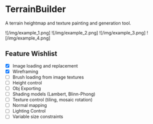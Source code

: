 # TerrainBuilder

A terrain heightmap and texture painting and generation tool. 

![/img/example_1.png]
![/img/example_2.png]
![/img/example_3.png]
![/img/example_4.png]

## Feature Wishlist
- [x] Image loading and replacement
- [x] Wireframing
- [ ] Brush loading from image textures
- [ ] Height control
- [ ] Obj Exporting
- [ ] Shading models (Lambert, Blinn-Phong)
- [ ] Texture control (tiling, mosaic rotation)
- [ ] Normal mapping
- [ ] Lighting Control
- [ ] Variable size constraints

